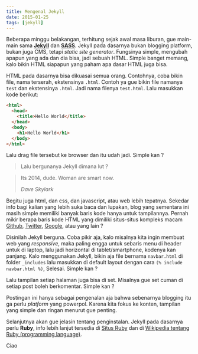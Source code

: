 ```yaml
---
title: Mengenal Jekyll
date: 2015-01-25
tags: [jekyll]
---
```


Beberapa minggu belakangan, terhitung sejak awal masa liburan, gue main-main sama [**Jekyll**](https://jekyllrb.com "Jekyll") dan [**SASS**](https://sass-lang.com "SASS"). Jekyll pada dasarnya bukan blogging platform, bukan juga CMS, tetapi *static site generator*. Fungsinya simple, mengubah apapun yang ada dan dia bisa, jadi sebuah HTML. Simple banget memang, kalo bikin HTML siapapun yang paham apa dasar HTML juga bisa.

HTML pada dasarnya bisa dikuasai semua orang. Contohnya, coba bikin file, nama terserah, ekstensinya `.html`. Contoh ya gue bikin file namanya `test` dan ekstensinya `.html`. Jadi nama filenya `test.html`. Lalu masukkan kode berikut:

```html
<html>
  <head>
    <title>Hello World</title>
  </head>
  <body>
    <h1>Hello World</h1>
  </body>
</html>
```

Lalu drag file tersebut ke browser dan itu udah jadi. Simple kan ?

> Lalu bergunanya Jekyll dimana lut ?

>Its 2014, dude. Woman are smart now.
>
> <cite>Dave Skylark</cite>

Begitu juga html, dan css, dan javascript, atau web lebih tepatnya.
Sekedar info bagi kalian yang lebih suka baca dan lupakan, blog yang sementara ini masih simple memiliki banyak baris kode hanya untuk tampilannya. Pernah mikir berapa baris kode HTML yang dimiliki situs-situs kompleks macam [Github](https://github.com), [Twitter](https://twitter.com), [Google](https://google.com), atau yang lain ?

Disinilah Jekyll berguna. Coba pikir aja, kalo misalnya kita ingin membuat web yang *responsive*, maka paling engga untuk sebaris menu di header untuk di laptop, lalu jadi horizontal di tablet/smartphone, kodenya kan panjang. Kalo menggunakan Jekyll, bikin aja file bernama `navbar.html` di folder `_includes` lalu masukkan di default layout dengan cara `(% include navbar.html %)`, Selesai.
Simple kan ?

Lalu tampilan setiap halaman juga bisa di set. Misalnya gue set cuman di setiap post boleh berkomentar.
Simple kan ?

Postingan ini hanya sebagai pengenalan aja bahwa sebenarnya blogging itu ga perlu *platform* yang powerpol. Karena kita fokus ke konten, tampilan yang simple dan ringan menurut gue penting.

Selanjutnya akan gue jelasin tentang penginstalan. Jekyll pada dasarnya perlu **Ruby**, info lebih lanjut tersedia di [Situs Ruby](https://www.ruby-lang.org/en/ "Ruby Programming Language") dan di [Wikipedia tentang Ruby (programming language)](https://en.wikipedia.org/wiki/Ruby_(programming_language) "Ruby (programming language)").

Ciao
